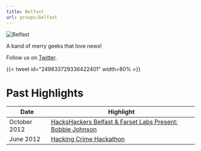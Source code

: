 ```yaml
---
title: Belfast
url: groups/belfast
---
```


![Belfast](/content-images/group-images/belfast.jpg)

A band of merry geeks that love news!

Follow us on [Twitter](https://twitter.com/hhbelfast).

{{< tweet id="249833729336422401" width=80% >}}

# Past Highlights

| **Date**  | **Highlight** |  
|-----------|---------------|  
| October 2012 | [HacksHackers Belfast & Farset Labs Present: Bobbie Johnson](https://www.eventbrite.com/e/hackshackers-belfast-farset-labs-present-bobbie-johnson-co-founder-of-matter-tickets-4454246772#) |   
| June 2012 | [Hacking Crime Hackathon](https://www.facebook.com/events/396060837106178/) |
